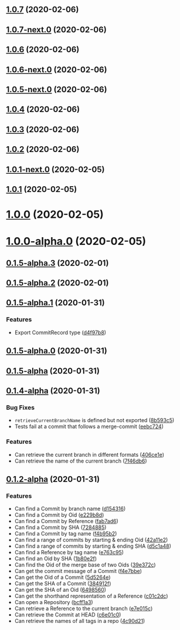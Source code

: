 ## [1.0.7](https://github.com/skypilotcc/nodegit-tools/compare/v1.0.7-next.0...v1.0.7) (2020-02-06)



## [1.0.7-next.0](https://github.com/skypilotcc/nodegit-tools/compare/v1.0.6...v1.0.7-next.0) (2020-02-06)



## [1.0.6](https://github.com/skypilotcc/nodegit-tools/compare/v1.0.6-next.0...v1.0.6) (2020-02-06)



## [1.0.6-next.0](https://github.com/skypilotcc/nodegit-tools/compare/v1.0.5-next.0...v1.0.6-next.0) (2020-02-06)



## [1.0.5-next.0](https://github.com/skypilotcc/nodegit-tools/compare/v1.0.5...v1.0.5-next.0) (2020-02-06)



## [1.0.4](https://github.com/skypilotcc/nodegit-tools/compare/v1.0.3...v1.0.4) (2020-02-06)



## [1.0.3](https://github.com/skypilotcc/nodegit-tools/compare/v1.0.2...v1.0.3) (2020-02-06)



## [1.0.2](https://github.com/skypilotcc/nodegit-tools/compare/v1.0.1-next.0...v1.0.2) (2020-02-06)



## [1.0.1-next.0](https://github.com/skypilotcc/nodegit-tools/compare/v1.0.1...v1.0.1-next.0) (2020-02-05)



## [1.0.1](https://github.com/skypilotcc/nodegit-tools/compare/v1.0.0...v1.0.1) (2020-02-05)



# [1.0.0](https://github.com/skypilotcc/nodegit-tools/compare/v1.0.0-alpha.0...v1.0.0) (2020-02-05)



# [1.0.0-alpha.0](https://github.com/skypilotcc/nodegit-tools/compare/v0.1.5-alpha.3...v1.0.0-alpha.0) (2020-02-05)



## [0.1.5-alpha.3](https://github.com/skypilotcc/nodegit-tools/compare/v0.1.5-alpha.2...v0.1.5-alpha.3) (2020-02-01)



## [0.1.5-alpha.2](https://github.com/skypilotcc/nodegit-tools/compare/v0.1.5-alpha.1...v0.1.5-alpha.2) (2020-02-01)



## [0.1.5-alpha.1](https://github.com/skypilotcc/nodegit-tools/compare/v0.1.5-alpha.0...v0.1.5-alpha.1) (2020-01-31)


### Features

* Export CommitRecord type ([d4f97b8](https://github.com/skypilotcc/nodegit-tools/commit/d4f97b8acd76cde25301cfcfc315e5a9452a6581))



## [0.1.5-alpha.0](https://github.com/skypilotcc/nodegit-tools/compare/v0.1.5-alpha...v0.1.5-alpha.0) (2020-01-31)



## [0.1.5-alpha](https://github.com/skypilotcc/nodegit-tools/compare/v0.1.4-alpha...v0.1.5-alpha) (2020-01-31)



## [0.1.4-alpha](https://github.com/skypilotcc/nodegit-tools/compare/v0.1.2-alpha...v0.1.4-alpha) (2020-01-31)


### Bug Fixes

* `retrieveCurrentBranchName` is defined but not exported ([8b593c5](https://github.com/skypilotcc/nodegit-tools/commit/8b593c5ffca86dd9953f0420b6563aacf7f0b9b6))
* Tests fail at a commit that follows a merge-commit ([eebc724](https://github.com/skypilotcc/nodegit-tools/commit/eebc7244fa0449541e89ac56c8f2ec77b292c269))


### Features

* Can retrieve the current branch in different formats ([406ce1e](https://github.com/skypilotcc/nodegit-tools/commit/406ce1eff92d7f6b28b0d85333c7c34f6eeff6ff))
* Can retrieve the name of the current branch ([7f46db6](https://github.com/skypilotcc/nodegit-tools/commit/7f46db6b4d6df61059f7c3fec2ba540871ca2cb8))



## [0.1.2-alpha](https://github.com/skypilotcc/nodegit-tools/compare/bcff1a3de17f520737ea53f2ad2ae99d86a62ac3...v0.1.2-alpha) (2020-01-31)


### Features

* Can find a Commit by branch name ([d154316](https://github.com/skypilotcc/nodegit-tools/commit/d1543164c0c8e92e0abd9f555127cb68cfd77785))
* Can find a Commit by Oid ([e229b8d](https://github.com/skypilotcc/nodegit-tools/commit/e229b8dc5192e7b7a83189572c31422a5051cd1e))
* Can find a Commit by Reference ([fab7ad6](https://github.com/skypilotcc/nodegit-tools/commit/fab7ad621b4fba23afde192cef46422ddf083012))
* Can find a Commit by SHA ([7284885](https://github.com/skypilotcc/nodegit-tools/commit/7284885f629bcfa092e0df0680ccb856d354f1cf))
* Can find a Commit by tag name ([f4b95b2](https://github.com/skypilotcc/nodegit-tools/commit/f4b95b20639a36ddda1e2ee5cb5a9ae850c3a598))
* Can find a range of commits by starting & ending Oid ([42a11e2](https://github.com/skypilotcc/nodegit-tools/commit/42a11e2745ed5c0a99648d0472cd444437dfe644))
* Can find a range of commits by starting & ending SHA ([d5c1a48](https://github.com/skypilotcc/nodegit-tools/commit/d5c1a48845eade29a775f132a37830abd5a7c368))
* Can find a Reference by tag name ([e763c95](https://github.com/skypilotcc/nodegit-tools/commit/e763c95ef005ad0eff31500887b0f8408cd81da4))
* Can find an Oid by SHA ([1b80e2f](https://github.com/skypilotcc/nodegit-tools/commit/1b80e2f554a357f922e0c35d7af0576613d96750))
* Can find the Oid of the merge base of two Oids ([39e372c](https://github.com/skypilotcc/nodegit-tools/commit/39e372c5a15d4be5f6ee9184306d2ad8fced7da5))
* Can get the commit message of a Commit ([f4e7bbe](https://github.com/skypilotcc/nodegit-tools/commit/f4e7bbe9ea3787eb2c5cdf954e32dc814cd29fa5))
* Can get the Oid of a Commit ([5d5264e](https://github.com/skypilotcc/nodegit-tools/commit/5d5264e6384aab56f897a8e6467399c206bf8c3a))
* Can get the SHA of a Commit ([384912f](https://github.com/skypilotcc/nodegit-tools/commit/384912f3512558a4176c2c179ec1e14144a2d283))
* Can get the SHA of an Oid ([6498560](https://github.com/skypilotcc/nodegit-tools/commit/64985603d30b0367b39bfacc7dfb1f354ec6d5eb))
* Can get the shorthand representation of a Reference ([c01c2dc](https://github.com/skypilotcc/nodegit-tools/commit/c01c2dc2fcedd84eb139b8cf4a8a760bacb9514a))
* Can open a Repository ([bcff1a3](https://github.com/skypilotcc/nodegit-tools/commit/bcff1a3de17f520737ea53f2ad2ae99d86a62ac3))
* Can retrieve a Reference to the current branch ([e7e015c](https://github.com/skypilotcc/nodegit-tools/commit/e7e015cd222f6ee2c2fa9c0b6831e0f49673438d))
* Can retrieve the Commit at HEAD ([c6e01c0](https://github.com/skypilotcc/nodegit-tools/commit/c6e01c0f992e294d419c0966fdb6307f712cee86))
* Can retrieve the names of all tags in a repo ([4c90d21](https://github.com/skypilotcc/nodegit-tools/commit/4c90d21924a1204cccb72421ad9fd7eacb1e14e5))



